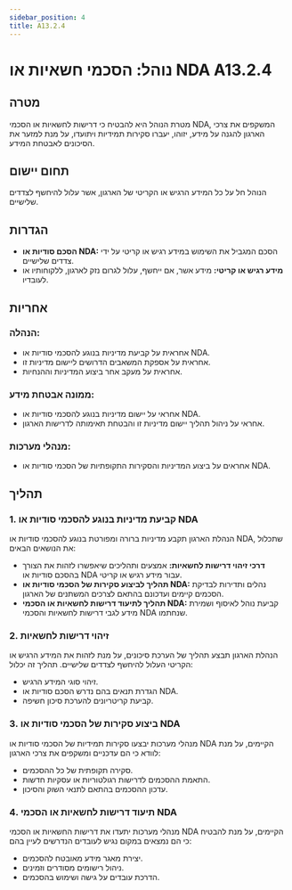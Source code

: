 ```yaml
---
sidebar_position: 4
title: A13.2.4
---
```

# נוהל: הסכמי חשאיות או NDA A13.2.4

## מטרה
מטרת הנוהל היא להבטיח כי דרישות לחשאיות או הסכמי NDA, המשקפים את צרכי הארגון להגנה על מידע, יזוהו, יעברו סקירות תמידיות ויתועדו, על מנת למזער את הסיכונים לאבטחת המידע.

## תחום יישום
הנוהל חל על כל המידע הרגיש או הקריטי של הארגון, אשר עלול להיחשף לצדדים שלישיים.

## הגדרות
- **הסכם סודיות או NDA:** הסכם המגביל את השימוש במידע רגיש או קריטי על ידי צדדים שלישיים.
- **מידע רגיש או קריטי:** מידע אשר, אם ייחשף, עלול לגרום נזק לארגון, ללקוחותיו או לעובדיו.

## אחריות
### הנהלה:
- אחראית על קביעת מדיניות בנוגע להסכמי סודיות או NDA.
- אחראית על אספקת המשאבים הדרושים ליישום מדיניות זו.
- אחראית על מעקב אחר ביצוע המדיניות וההנחיות.

### ממונה אבטחת מידע:
- אחראי על יישום מדיניות בנוגע להסכמי סודיות או NDA.
- אחראי על ניהול תהליך יישום מדיניות זו והבטחת תאימותה לדרישות הארגון.

### מנהלי מערכות:
- אחראים על ביצוע המדיניות והסקירות התקופתיות של הסכמי סודיות או NDA.

## תהליך
### 1. קביעת מדיניות בנוגע להסכמי סודיות או NDA
הנהלת הארגון תקבע מדיניות ברורה ומפורטת בנוגע להסכמי סודיות או NDA, שתכלול את הנושאים הבאים:
- **דרכי זיהוי דרישות לחשאיות:** אמצעים ותהליכים שיאפשרו לזהות את הצורך בהסכם סודיות או NDA עבור מידע רגיש או קריטי.
- **תהליך לביצוע סקירות של הסכמי סודיות או NDA:** נהלים ותדירות לבדיקת הסכמים קיימים ועדכונם בהתאם לצרכים המשתנים של הארגון.
- **תהליך לתיעוד דרישות לחשאיות או הסכמי NDA:** קביעת נוהל לאיסוף ושמירת מידע לגבי דרישות לחשאיות והסכמי NDA שנחתמו.

### 2. זיהוי דרישות לחשאיות
הנהלת הארגון תבצע תהליך של הערכת סיכונים, על מנת לזהות את המידע הרגיש או הקריטי העלול להיחשף לצדדים שלישיים. תהליך זה יכלול:
- זיהוי סוגי המידע הרגיש.
- הגדרת תנאים בהם נדרש הסכם סודיות או NDA.
- קביעת קריטריונים להערכת סיכון חשיפה.

### 3. ביצוע סקירות של הסכמי סודיות או NDA
מנהלי מערכות יבצעו סקירות תמידיות של הסכמי סודיות או NDA הקיימים, על מנת לוודא כי הם עדכניים ומשקפים את צרכי הארגון:
- סקירה תקופתית של כל ההסכמים.
- התאמת ההסכמים לדרישות רגולטוריות או עסקיות חדשות.
- עדכון ההסכמים בהתאם לתנאי השוק והסיכון.

### 4. תיעוד דרישות לחשאיות או הסכמי NDA
מנהלי מערכות יתעדו את דרישות החשאיות או הסכמי NDA הקיימים, על מנת להבטיח כי הם נמצאים במקום נגיש לעובדים הנדרשים לעיין בהם:
- יצירת מאגר מידע מאובטח להסכמים.
- ניהול רישומים מסודרים וזמינים.
- הדרכת עובדים על גישה ושימוש בהסכמים.